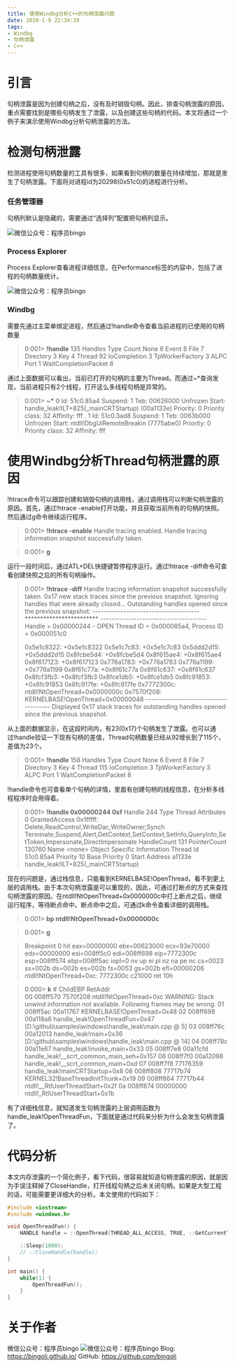 ```yaml
---
title: 使用Windbg分析C++的句柄泄露问题
date: 2020-1-9 22:34:39
tags:
- Windbg
- 句柄泄露
- C++
---
```


# 引言

句柄泄露是因为创建句柄之后，没有及时销毁句柄。因此，排查句柄泄露的原因，重点需要找到是哪些句柄发生了泄露，以及创建这些句柄的代码。本文将通过一个例子来演示使用Windbg分析句柄泄露的方法。

# 检测句柄泄露
检测进程使用句柄数量的工具有很多，如果看到句柄的数量在持续增加，那就是发生了句柄泄露。下面将对进程id为20298(0x51c0)的进程进行分析。

### 任务管理器

句柄列默认是隐藏的，需要通过“选择列”配置把句柄列显示。

![微信公众号：程序员bingo](https://bingoli.github.io/windbg-handle-leak-task-manager.png)

### Process Explorer
Process Explorer查看进程详细信息，在Performance标签的内容中，包括了进程的句柄数量统计。

![微信公众号：程序员bingo](https://bingoli.github.io/windbg-handle-leak-process-explorer.png)

### Windbg

需要先通过主菜单绑定进程，然后通过!handle命令查看当前进程的已使用的句柄数量

> 0:001> **!handle**
> 135 Handles
> Type           	Count
> None           	6
> Event          	8
> File           	7
> Directory      	3
> Key            	4
> Thread         	92
> IoCompletion   	3
> TpWorkerFactory	3
> ALPC Port      	1
> WaitCompletionPacket	8

通过上面数据可以看出，当前已打开的句柄的主要为Thread。而通过~*查询发现，当前进程只有2个线程，打开这么多线程句柄是异常的。

> 0:001> **~\***
>    0  Id: 51c0.85a4 Suspend: 1 Teb: 00626000 Unfrozen
>       Start: handle_leak!ILT+825(_mainCRTStartup) (00a1133e)
>       Priority: 0  Priority class: 32  Affinity: fff
> .  1  Id: 51c0.3ad8 Suspend: 1 Teb: 0063b000 Unfrozen
>       Start: ntdll!DbgUiRemoteBreakin (7775abe0)
>       Priority: 0  Priority class: 32  Affinity: fff

# 使用Windbg分析Thread句柄泄露的原因

!htrace命令可以跟踪创建和销毁句柄的调用栈，通过调用栈可以判断句柄泄露的原因。首先，通过!htrace -enable打开功能，并且获取当前所有的句柄的快照。然后通过g命令继续运行程序。

> 0:001> **!htrace -enable**
> Handle tracing enabled.
> Handle tracing information snapshot successfully taken.

> 0:001> **g**

运行一段时间后，通过ATL+DEL快捷键暂停程序运行。通过!htrace -diff命令可查看创建快照之后的所有句柄操作。

> 0:001> **!htrace -diff**
> Handle tracing information snapshot successfully taken.
> 0x17 new stack traces since the previous snapshot.
> Ignoring handles that were already closed...
> Outstanding handles opened since the previous snapshot:
> \--------------------------------------
> \*\*\*\*\*\*\*\*\*\*\*\*\*\*\*\*\*\*\*\*\*\*\*\*
> \--------------------------------------
> Handle = 0x00000244 - OPEN
> Thread ID = 0x000085a4, Process ID = 0x000051c0
> 
> 0x5e1c8322: +0x5e1c8322
> 0x5e1c7c83: +0x5e1c7c83
> 0x5ddd2d15: +0x5ddd2d15
> 0x8fcbe5d4: +0x8fcbe5d4
> 0x8f615ae4: +0x8f615ae4
> 0x8f617123: +0x8f617123
> 0x776a1783: +0x776a1783
> 0x776a1199: +0x776a1199
> 0x8f61c77a: +0x8f61c77a
> 0x8f61c637: +0x8f61c637
> 0x8fcf3fb3: +0x8fcf3fb3
> 0x8fce1db5: +0x8fce1db5
> 0x8fc91853: +0x8fc91853
> 0x8fc917fe: +0x8fc917fe
> 0x7772300c: ntdll!NtOpenThread+0x0000000c
> 0x7570f208: KERNELBASE!OpenThread+0x00000048
> \--------------------------------------
> Displayed 0x17 stack traces for outstanding handles opened since the previous snapshot.

从上面的数据显示，在这段时间内，有23(0x17)个句柄发生了泄露。也可以通过!handle验证一下现有句柄的差值，Thread句柄数量已经从92增长到了115个，差值为23个。

> 0:001> **!handle**
> 158 Handles
> Type           	Count
> None           	6
> Event          	8
> File           	7
> Directory      	3
> Key            	4
> Thread         	115
> IoCompletion   	3
> TpWorkerFactory	3
> ALPC Port      	1
> WaitCompletionPacket	8

!handle命令也可查看单个句柄的详情，里面有创建句柄的线程信息，在分析多线程程序时会用得着。

> 0:001> **!handle 0x00000244 0xf**
> Handle 244
>   Type         	Thread
>   Attributes   	0
>   GrantedAccess	0x1fffff:
>          Delete,ReadControl,WriteDac,WriteOwner,Synch
>          Terminate,Suspend,Alert,GetContext,SetContext,SetInfo,QueryInfo,SetToken,Impersonate,DirectImpersonate
>   HandleCount  	131
>   PointerCount 	130760
>   Name         	&lt;none&gt;
>   Object Specific Information
>     Thread Id   51c0.85a4
>     Priority    10
>     Base Priority 0
>     Start Address a1133e handle_leak!ILT+825(_mainCRTStartup)

现在的问题是，通过栈信息，只能看到KERNELBASE!OpenThread，看不到更上层的调用栈。由于本次句柄泄露是可以重现的，因此，可通过打断点的方式来查找句柄泄露的原因。在ntdll!NtOpenThread+0x0000000c中打上断点之后，继续运行程序，等待断点命中。断点命中之后，可通过k命令查看详细的调用栈。

> 0:001> **bp ntdll!NtOpenThread+0x0000000c**

> 0:001> **g**

> Breakpoint 0 hit
> eax=00000000 ebx=00623000 ecx=93e70000 edx=00000000 esi=008ff5c0 edi=008ff698
> eip=7772300c esp=008ff574 ebp=008ff5ac iopl=0         nv up ei pl nz na pe nc
> cs=0023  ss=002b  ds=002b  es=002b  fs=0053  gs=002b             efl=00000206
> ntdll!NtOpenThread+0xc:
> 7772300c c21000          ret     10h

> 0:000> **k**
>  \# ChildEBP RetAddr  
> 00 008ff570 7570f208 ntdll!NtOpenThread+0xc
> WARNING: Stack unwind information not available. Following frames may be wrong.
> 01 008ff5ac 00a11767 KERNELBASE!OpenThread+0x48
> 02 008ff698 00a118a6 handle_leak!OpenThreadFun+0x47 [D:\github\samples\windows\handle_leak\main.cpp @ 5] 
> 03 008ff76c 00a12013 handle_leak!main+0x36 [D:\github\samples\windows\handle_leak\main.cpp @ 14] 
> 04 008ff78c 00a11e67 handle_leak!invoke_main+0x33
> 05 008ff7e8 00a11cfd handle_leak!\__scrt_common_main_seh+0x157
> 06 008ff7f0 00a12098 handle_leak!\__scrt_common_main+0xd
> 07 008ff7f8 77176359 handle_leak!mainCRTStartup+0x8
> 08 008ff808 77717b74 KERNEL32!BaseThreadInitThunk+0x19
> 09 008ff864 77717b44 ntdll!__RtlUserThreadStart+0x2f
> 0a 008ff874 00000000 ntdll!_RtlUserThreadStart+0x1b

有了详细栈信息，就知道发生句柄泄露的上层调用函数为handle_leak!OpenThreadFun，下面就是通过代码来分析为什么会发生句柄泄露了。

# 代码分析

本文内存泄露的一个简化例子，看下代码，很容易就知道句柄泄露的原因，就是因为手误注释掉了CloseHandle，打开线程句柄之后未关闭句柄。如果是大型工程的话，可能需要更详细大的分析。本文使用的代码如下：

``` C++
#include <iostream>
#include <windows.h>

void OpenThreadFun() {
    HANDLE handle = ::OpenThread(THREAD_ALL_ACCESS, TRUE, ::GetCurrentThreadId());

    ::Sleep(1000);
    // ::CloseHandle(handle);
}

int main() {
    while(1) {
        OpenThreadFun();
    }
}
```

# 关于作者
微信公众号：程序员bingo
![微信公众号：程序员bingo](https://bingoli.github.io/wechat.jpeg)
Blog: https://bingoli.github.io/
GitHub: https://github.com/bingoli